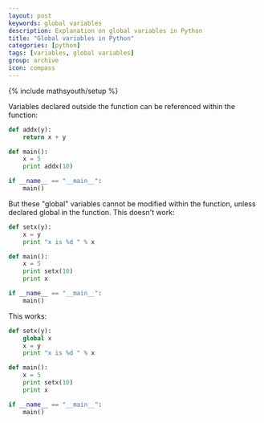 ```yaml
---
layout: post
keywords: global variables
description: Explanation on global variables in Python
title: "Global variables in Python"
categories: [python]
tags: [variables, global variables]
group: archive
icon: compass
---
```

{% include mathsyouth/setup %}

Variables declared outside the function can be referenced within the function:

```Python
def addx(y):
    return x + y

def main():
    x = 5
    print addx(10)

if __name__ == "__main__":
    main()
```

But these "global" variables cannot be modified within the function, unless declared global in the function. This doesn't work:

```Python
def setx(y):
    x = y
    print "x is %d " % x

def main():
    x = 5
    print setx(10)
    print x

if __name__ == "__main__":
    main()
```

This works:

```Python
def setx(y):
    global x
    x = y
    print "x is %d " % x

def main():
    x = 5
    print setx(10)
    print x

if __name__ == "__main__":
    main()
```
